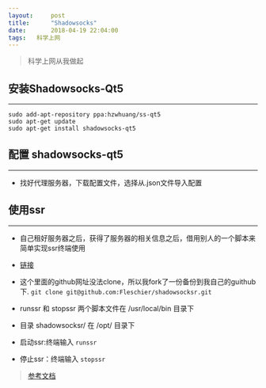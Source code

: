 ```yaml
---
layout:     post
title:      "Shadowsocks"
date:       2018-04-19 22:04:00
tags:   科学上网
---
```

> 科学上网从我做起  

## 安装Shadowsocks-Qt5
---
```
sudo add-apt-repository ppa:hzwhuang/ss-qt5
sudo apt-get update
sudo apt-get install shadowsocks-qt5
```
## 配置 shadowsocks-qt5
---
- 找好代理服务器，下载配置文件，选择从.json文件导入配置


## 使用ssr
---

- 自己租好服务器之后，获得了服务器的相关信息之后，借用别人的一个脚本来简单实现ssr终端使用

- [链接](https://showzeng.itscoder.com/shadowsocksr/2017/12/02/use-ssr-under-linux)

- 这个里面的github网址没法clone，所以我fork了一份备份到我自己的guithub下. `git clone git@github.com:Fleschier/shadowsocksr.git`

- runssr 和 stopssr 两个脚本文件在 /usr/local/bin 目录下

- 目录 shadowsocksr/ 在 /opt/ 目录下

- 启动ssr:终端输入 `runssr`

- 停止ssr：终端输入 `stopssr`


> [参考文档](https://www.litcc.com/2016/12/29/Ubuntu16-shadowsocks-pac/)
